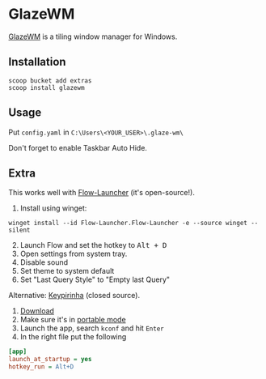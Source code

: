 # GlazeWM

[GlazeWM](https://github.com/glzr-io/glazewm) is a tiling window manager for Windows.

## Installation
```
scoop bucket add extras
scoop install glazewm
```

##  Usage
Put `config.yaml` in `C:\Users\<YOUR_USER>\.glaze-wm\`

Don't forget to enable Taskbar Auto Hide.

## Extra
This works well with [Flow-Launcher](https://www.flowlauncher.com/) (it's open-source!).
1. Install using winget:
```
winget install --id Flow-Launcher.Flow-Launcher -e --source winget --silent
```
2. Launch Flow and set the hotkey to <kbd>Alt + D</kbd>
3. Open settings from system tray.
4. Disable sound
5. Set theme to system default
6. Set "Last Query Style" to "Empty last Query"

Alternative: [Keypirinha](https://keypirinha.com/) (closed source).
1. [Download](https://keypirinha.com/download.html)
2. Make sure it's in [portable mode](https://keypirinha.com/install.html#portable-mode)
3. Launch the app, search `kconf` and hit `Enter`
4. In the right file put the following
```ini
[app]
launch_at_startup = yes
hotkey_run = Alt+D
```
